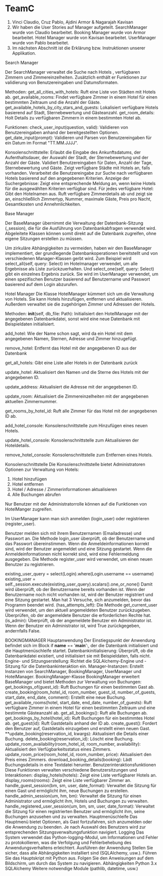  # TeamC

1. Vinci Claudio, Cruz Pablo, Ajdini Armor & Nagarajah Kavisan
2. Wir haben die User Stories auf Manager aufgeteilt. SearchManager wurde von Claudio bearbeitet. Booking Manager wurde von Armor bearbeitet. Hotel Manager wurde von Kavisan bearbeitet. UserManager wurde von Pablo bearbeitet.
3. Im nächsten Abschnitt ist die Erklärung bzw. Instruktionen unserer Applikation.

Search Manager 

Der SearchManager verwaltet die Suche nach Hotels , verfügbaren Zimmern und Zimmereinzelheiten. Zusätzlich enthält er Funktionen zur validierung von Benutzereingaben und Datumsformaten.

Methoden:
get_all_cities_with_hotels: Ruft eine Liste von Städten mit Hotels ab.
get_available_rooms: Findet verfügbare Zimmer in einem Hotel für einen bestimmten Zeitraum und die Anzahl der Gäste.
get_available_hotels_by_city_stars_and_guests: Lokalisiert verfügbare Hotels basierend auf Stadt, Sternebewertung und Gästeanzahl.
get_room_details: Holt Details zu verfügbaren Zimmern in einem bestimmten Hotel ab.

Funktionen: 
check_user_input(question, valid): Validieren von Benutzereingaben anhand der bereitgestellten Optionen.
get_date_input(prompt): Validieren und Parsen von Benutzereingaben für ein Datum im Format "TT.MM.JJJJ".

Konsolenschnittstelle:
Erlaubt die Eingabe des Ankunftsdatums, der Aufenthaltsdauer, der Auswahl der Stadt, der Sternebewertung und der Anzahl der Gäste.
Validiert Benutzereingaben für Daten, Anzahl der Tage, Sternebewertung und Gäste.
Zeigt verfügbare Städte mit Hotels an, falls vorhanden.
Verarbeitet die Benutzereingabe zur Suche nach verfügbaren Hotels basierend auf den angegebenen Kriterien.
Anzeige der Suchergebnisse:
Zeigt eine entsprechende Meldung an, wenn keine Hotels für die ausgewählten Kriterien verfügbar sind.
Für jedes verfügbare Hotel:
Gibt den Hotelnamen aus.
Ruft verfügbare Zimmerdetails ab und zeigt sie an, einschließlich Zimmertyp, Nummer, maximale Gäste, Preis pro Nacht, Gesamtkosten und Annehmlichkeiten.


Base Manager

Der BaseManager übernimmt die Verwaltung der Datenbank-Sitzung (_session), die für die Ausführung von Datenbankabfragen
verwendet wird. Abgeleitete Klassen können somit direkt auf die Datenbank zugreifen, 
ohne eigene Sitzungen erstellen zu müssen.

Um zirkuläre Abhängigkeiten zu vermeiden, haben wir den BaseManager implementiert, der grundlegende Datenbankoperationen
bereitstellt und von verschiedenen Manager-Klassen gerbt wird.
Zum Beispiel wird select_all(self, query: Select)
im Hotelmanager verwendet, um alle Ergebnisse als Liste zurückzuerhalten.
Und select_one(self, query: Select)
gibt ein einzelnes Ergebnis zurück. Sie wird im UserManager verwendet, 
um einen spezifischen Benutzer basierend auf Benutzername und Passwort basierend auf dem Login abzurufen.


Hotel Manager
Die Klasse HotelManager kümmert sich um die Verwaltung von Hotels. Sie kann Hotels hinzufügen, entfernen und
aktualisieren. Außerdem verwaltet sie die zugehörigen Zimmer und Adressen der Hotels.

Methoden:
__init__(self, db_file: Path): Initialisiert den HotelManager mit der angegebenen Datenbankdatei, sonst wird 
eine neue Datenbank mit Beispieldaten initialisiert.

add_hotel: Wie der Name schon sagt, wird da ein Hotel mit dem angegebenen Namen, Sternen, Adresse und Zimmer
hinzugefügt.

remove_hotel: Entfernt das Hotel mit der angegebenen ID aus der Datenbank

get_all_hotels: Gibt eine Liste aller Hotels in der Datenbank zurück

update_hotel: Aktualisiert den Namen und die Sterne des Hotels mit der angegebenen ID.

update_address: Aktualisiert die Adresse mit der angegebenen ID.

update_room: Aktualisiert die Zimmereinzelheiten mit der angegebenen aktuellen Zimmernummer.

get_rooms_by_hotel_id: Ruft alle Zimmer für das Hotel mit der angegebenen ID ab.

add_hotel_console: Konsolenschnittstelle zum Hinzufügen eines neuen Hotels.

update_hotel_console: Konsolenschnittstelle zum Aktualisieren der Hoteldetails.

remove_hotel_console: Konsolenschnittstelle zum Entfernen eines Hotels.

Konsolenschnittstelle
Die Konsolenschnittstelle bietet Administratoren Optionen zur Verwaltung von Hotels:
1. Hotel hinzufügen
2. Hotel entfernen
3. Hotel / Adresse / Zimmerinformationen aktualisieren
4. Alle Buchungen abrufen

Nur Benutzer mit der Administratorrolle können auf die Funktionen von HotelManger zugreifen.

Im UserManager kann man sich anmelden (login_user) oder registrieren (register_user).

Benutzer melden sich mit ihrem Benutzernamen (Emailadresse) und Passwort an.
Die Methode login_user überprüft, ob der Benutzername und das Passwort übereinstimmen.
Wenn die Anmeldeinformationen korrekt sind, wird der Benutzer angemeldet und eine Sitzung gestartet.
Wenn die Anmeldeinformationen nicht korrekt sind, wird eine Fehlermeldung ausgegeben.
Die Methode register_user wird verwendet, um einen neuen Benutzer zu registrieren.

 existing_user_query = select(Login).where(Login.username == username)
            existing_user = self._session.execute(existing_user_query).scalars().one_or_none()
Damit wird überprüft, ob der Benutzername bereits vorhanden ist. 
Wenn der Benutzername noch nicht vorhanden ist, wird der Benutzer registriert und eine Sitzung gestartet.
Man hat 3 Versuche, sich anzumelden, bevor das Programm beendet wird.
(has_attempts_left):
Die Methode get_current_user wird verwendet, um den aktuell angemeldeten Benutzer zurückzugeben.
Überprüfen, ob der angemeldete Benutzer die erforderlichen Rechte hat.
(is_admin): Überprüft, ob der angemeldete Benutzer ein Administrator ist.
Wenn der Benutzer ein Administrator ist, wird True zurückgegeben, andernfalls False.

BOOKINGMANAGER
Hauptanwendung
Der Einstiegspunkt der Anwendung befindet sich im Block if __name__ == '__main__':, der die Datenbank initialisiert und die Hauptmenüschleife startet.
Datenbankinitialisierung: Überprüft, ob die Datenbankdatei existiert, und initialisiert sie mit Beispieldaten, falls nicht.
Engine- und Sitzungserstellung: Richtet die SQLAlchemy-Engine und -Sitzung für die Datenbankinteraktion ein.
Manager-Instanzen: Erstellt Instanzen von SearchManager, BookingManager, UserManager und HotelManager.
BookingManager-Klasse
BookingManager erweitert BaseManager und bietet Methoden zur Verwaltung von Buchungen:
get_bookings_of(guest_id): Ruft Buchungen für einen bestimmten Gast ab.
create_booking(room_hotel_id, room_number, guest_id, number_of_guests, start_date, end_date, comment): Erstellt eine neue Buchung.
get_available_rooms(hotel, start_date, end_date, number_of_guests): Ruft verfügbare Zimmer in einem Hotel für einen bestimmten Zeitraum und eine bestimmte Gästeanzahl ab.
get_all_bookings(): Ruft alle Buchungen ab.
get_bookings_by_hotel(hotel_id): Ruft Buchungen für ein bestimmtes Hotel ab.
get_guest(id): Ruft Gastdetails anhand der ID ab.
create_guest(): Fordert den Benutzer auf, Gastdetails einzugeben und erstellt einen neuen Gast.
**update_booking(reservation_id, kwargs): Aktualisiert die Details einer Buchung.
delete_booking(reservation_id): Löscht eine Buchung.
update_room_availability(room_hotel_id, room_number, availability): Aktualisiert den Verfügbarkeitsstatus eines Zimmers.
update_room_price(room_hotel_id, room_number, price): Aktualisiert den Preis eines Zimmers.
download_booking_details(booking): Lädt Buchungsdetails in eine Textdatei herunter.
Benutzerinteraktionsfunktionen
Diese Funktionen verwalten verschiedene Benutzersitzungen und Interaktionen:
display_hotels(hotels): Zeigt eine Liste verfügbarer Hotels an.
display_rooms(rooms): Zeigt eine Liste verfügbarer Zimmer an.
handle_guest_session(bm, sm, user, date_format): Verwaltet die Sitzung für einen Gast und ermöglicht ihm, neue Buchungen zu erstellen.
handle_admin_session(um, hm, bm): Verwaltet die Sitzung für einen Administrator und ermöglicht ihm, Hotels und Buchungen zu verwalten.
handle_registered_user_session(um, bm, sm, user, date_format): Verwaltet die Sitzung für einen registrierten Benutzer und ermöglicht ihm, seine Buchungen anzusehen und zu verwalten.
Hauptmenüschleife
Das Hauptmenü bietet Optionen, als Gast fortzufahren, sich anzumelden oder die Anwendung zu beenden. Je nach Auswahl des Benutzers wird zur entsprechenden Sitzungsverwaltungsfunktion navigiert.
Logging
Das System verwendet das Python-logging-Modul, um Informationen und Fehler zu protokollieren, was die Verfolgung und Fehlerbehebung des Anwendungsverhaltens erleichtert.
Ausführen der Anwendung
Stellen Sie sicher, dass alle Abhängigkeiten installiert sind (SQLAlchemy, usw.).
Führen Sie das Hauptskript mit Python aus.
Folgen Sie den Anweisungen auf dem Bildschirm, um durch das System zu navigieren.
Abhängigkeiten
Python 3.x
SQLAlchemy
Weitere notwendige Module (pathlib, datetime, usw.)